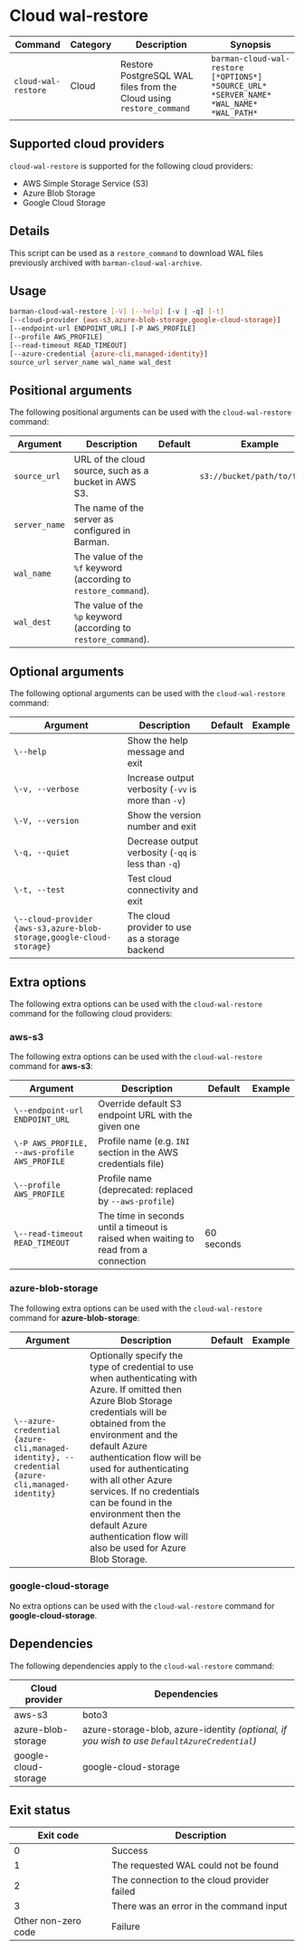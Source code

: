 # Cloud wal-restore

|**Command** | **Category** |  **Description**| **Synopsis**|
|------------|--------------|-----------------|----------|
|`cloud-wal-restore`|Cloud|Restore PostgreSQL WAL files from the Cloud using `restore_command`|`barman-cloud-wal-restore [*OPTIONS*] *SOURCE_URL* *SERVER_NAME* *WAL_NAME* *WAL_PATH*`|

## Supported cloud providers

`cloud-wal-restore` is supported for the following cloud providers:

* AWS Simple Storage Service (S3)
* Azure Blob Storage
* Google Cloud Storage

## Details
This script can be used as a `restore_command` to download WAL files previously archived with `barman-cloud-wal-archive`. 

## Usage

```bash
barman-cloud-wal-restore [-V] [--help] [-v | -q] [-t]
[--cloud-provider {aws-s3,azure-blob-storage,google-cloud-storage}]
[--endpoint-url ENDPOINT_URL] [-P AWS_PROFILE]
[--profile AWS_PROFILE]
[--read-timeout READ_TIMEOUT]
[--azure-credential {azure-cli,managed-identity}]
source_url server_name wal_name wal_dest
```

## Positional arguments

The following positional arguments can be used with the `cloud-wal-restore` command:

|**Argument**|**Description**|**Default**|**Example**|
|------------|---------------|-----------|-----------|
|`source_url`|URL of the cloud source, such as a bucket in AWS S3.| |`s3://bucket/path/to/folder`|
|`server_name`|The name of the server as configured in Barman.| | |
|`wal_name`|The value of the `%f` keyword (according to `restore_command`).| | |
|`wal_dest`|The value of the `%p` keyword (according to `restore_command`).| | |

## Optional arguments

The following optional arguments can be used with the `cloud-wal-restore` command:

|**Argument**|**Description**|**Default**|**Example**|
|------------|---------------|-----------|-----------|
|`\--help`|Show the help message and exit| | |
|`\-v, --verbose`|Increase output verbosity (`-vv` is more than `-v`)| | |
|`\-V, --version`|Show the version number and exit| | |
|`\-q, --quiet`|Decrease output verbosity (`-qq` is less than `-q`)| | |
|`\-t, --test`|Test cloud connectivity and exit| | |
|`\--cloud-provider {aws-s3,azure-blob-storage,google-cloud-storage}`|The cloud provider to use as a storage backend| | |

## Extra options 
The following extra options can be used with the `cloud-wal-restore` command for the following cloud providers:

### aws-s3

The following extra options can be used with the `cloud-wal-restore` command for **aws-s3**:

|**Argument**|**Description**|**Default**|**Example**|
|------------|---------------|-----------|-----------|
|`\--endpoint-url ENDPOINT_URL`|Override default S3 endpoint URL with the given one|| |
|`\-P AWS_PROFILE, --aws-profile AWS_PROFILE`|Profile name (e.g. `INI` section in the AWS credentials file)|| |
|`\--profile AWS_PROFILE`|Profile name (deprecated: replaced by `--aws-profile`)|| |
|`\--read-timeout READ_TIMEOUT`|The time in seconds until a timeout is raised when waiting to read from a connection|60 seconds| |

### azure-blob-storage

The following extra options can be used with the `cloud-wal-restore` command for **azure-blob-storage**:

|**Argument**|**Description**|**Default**|**Example**|
|------------|---------------|-----------|-----------|
|`\--azure-credential {azure-cli,managed-identity}, --credential {azure-cli,managed-identity}`|Optionally specify the type of credential to use when authenticating with Azure. If omitted then Azure Blob Storage credentials will be obtained from the environment and the default Azure authentication flow will be used for authenticating with all other Azure services. If no credentials can be found in the environment then the default Azure authentication flow will also be used for Azure Blob Storage.| | |

### google-cloud-storage

No extra options can be used with the `cloud-wal-restore` command for **google-cloud-storage**.

## Dependencies

The following dependencies apply to the `cloud-wal-restore` command:

|**Cloud provider**|**Dependencies**|
|------------------|----------------|
|aws-s3|boto3|
|azure-blob-storage|azure-storage-blob, azure-identity *(optional, if you wish to use `DefaultAzureCredential`)*|
|google-cloud-storage|google-cloud-storage|

## Exit status

|**Exit code**|**Description**|
|-------------|---------------|
|0|Success|
|1|The requested WAL could not be found|
|2|The connection to the cloud provider failed|
|3|There was an error in the command input|
|Other non-zero code|Failure|


